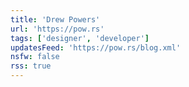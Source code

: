 ```yaml
---
title: 'Drew Powers'
url: 'https://pow.rs'
tags: ['designer', 'developer']
updatesFeed: 'https://pow.rs/blog.xml'
nsfw: false
rss: true
---
```

